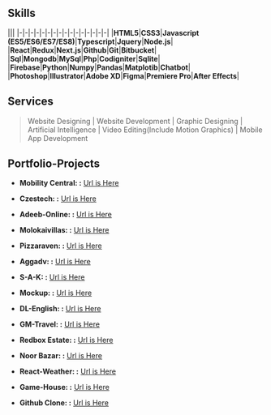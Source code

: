 ## Skills

|||
|-|-|-|-|-|-|-|-|-|-|-|-|-|-|-|-|
|**HTML5**|**CSS3**|**Javascript (ES5/ES6/ES7/ES8)**|**Typescript**|**Jquery**|**Node.js**|
|**React**|**Redux**|**Next.js**|**Github**|**Git**|**Bitbucket**|
|**Sql**|**Mongodb**|**MySql**|**Php**|**Codigniter**|**Sqlite**|
|**Firebase**|**Python**|**Numpy**|**Pandas**|**Matplotib**|**Chatbot**|
|**Photoshop**|**Illustrator**|**Adobe XD**|**Figma**|**Premiere Pro**|**After Effects**|

## Services

> Website Designing | 
> Website Development |
> Graphic Designing  |
> Artificial Intelligence  |
> Video Editing(Include Motion Graphics)  |
> Mobile App Development

## Portfolio-Projects

* **Mobility Central: :** [Url is Here](https://alitechgeek52.github.io/Mobility-Central/)

* **Czestech: :** [Url is Here](http://www.czesttech.com/)

* **Adeeb-Online: :** [Url is Here](http://www.adeeb-online.com/)

* **Molokaivillas: :** [Url is Here](http://molokaivillasb7.com/)

* **Pizzaraven: :** [Url is Here](https://www.pizzaraven.com/)

* **Aggadv: :** [Url is Here](http://aggadv.com.br)

* **S-A-K: :** [Url is Here](https://s-a-k.syedsameer.now.sh/)

* **Mockup: :** [Url is Here](https://alitechgeek52.github.io/14-may-mockup/)

* **DL-English: :** [Url is Here](http://dlenglish.vip/)

* **GM-Travel: :** [Url is Here](https://www.gmtravel.co.uk/)

* **Redbox Estate: :** [Url is Here](https://www.redbox.estate/)

* **Noor Bazar: :** [Url is Here](Noorbazar.com)

* **React-Weather: :** [Url is Here](https://alitechgeek52.github.io/react-weather/)

* **Game-House: :** [Url is Here](https://game-hosue.syedsameer.now.sh/)

* **Github Clone: :** [Url is Here](https://github-clone.syedsameer.now.sh/)


